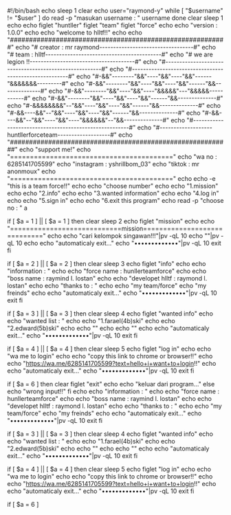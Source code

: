 #!/bin/bash
echo
sleep 1
clear
echo
user="raymond-y"
while [ "$username" != "$user" ]
do
read -p "masukan username : " username
done
clear
sleep 1
echo
echo
figlet "huntller"
figlet "team"
figlet "force"
echo
echo "version : 1.0.0"
echo
echo "welcome to hlltf!!"
echo
echo "#########################################################"
echo "# creator : mr raymond----------------------------------#"
echo "# team : hlltf------------------------------------------#"
echo "# we are legion !!--------------------------------------#"
echo "#-------------------------------------------------------#"
echo "#-------------------------------------------------------#"
echo "#-&&"--------"&&"----"&&"----"&&"------"&&&&&&&---------#"
echo "#-&&"--------"&&"----"&&"----"&&"------"&&--------------#"
echo "#-&&"--------"&&"----"&&"----"&&&&&"---"&&&&&-----------#"
echo "#-&&"--------"&&"----"&&"----"&&"------"&&--------------#"
echo "#-&&&&&&&&"--"&&"----"&&"----"&&"------"&&--------------#"
echo "#-&&----&&"--"&&"----"&&"----"&&"------"&&--------------#"
echo "#-&&----&&"--"&&"----"&&"----"&&&&&&"--"&&--------------#"
echo "#-------------------------------------------------------#"
echo "#-------------------huntllerforceteam-------------------#"
echo "##########################################################"
echo "support me!"
echo "========================================="
echo "wa no : 6285141705599"
echo "instagram : yshrillbom_03"
echo "tiktok : mr anonmoux"
echo "========================================="
echo
echo -e "this is a team force!!"
echo
echo "choose number"
echo
echo "1.mission"
echo
echo "2.info"
echo
echo "3.wanted information"
echo
echo "4.log in"
echo
echo "5.sign in"
echo
echo "6.exit this program"
echo
read -p "choose no : " a

if [ $a = 1 ] || [ $a = 1 ]
then
clear
sleep 2
echo
figlet "mission"
echo
echo "============================mission============================="
echo
echo "cari kelompok singawan!!!"|pv -qL 10
echo ""|pv -qL 10
echo
echo "automaticaly exit..."
echo "•••••••••••••"|pv -qL 10
exit
fi

if [ $a = 2 ] || [ $a = 2 ]
then
clear
sleep 3
echo
figlet "info"
echo
echo "information : "
echo
echo "force name : hunllerteamforce"
echo
echo "boss name : raymind l. lostan"
echo
echo "developet hlltf : raymond l. lostan"
echo
echo "thanks to : "
echo
echo "my team/force"
echo "my freinds"
echo
echo "automaticaly exit..."
echo "•••••••••••••"|pv -qL 10
exit
fi

if [ $a = 3 ] || [ $a = 3 ]
then
clear
sleep 4
echo
figlet "wanted info"
echo
echo "wanted list : "
echo
echo "1.farael(4b)ski"
echo
echo "2.edward(5b)ski"
echo
echo ""
echo
echo ""
echo
echo "automaticaly exit..."
echo "•••••••••••••"|pv -qL 10
exit
fi

if [ $a = 4 ] || [ $a = 4 ]
then
clear
sleep 5
echo
figlet "log in"
echo
echo "wa me to login"
echo
echo "copy this link to chrome or browser!!"
echo
echo "https://wa.me/6285141705599?text=hello+i+want+to+login!!"
echo
echo "automaticaly exit..."
echo "•••••••••••••"|pv -qL 10
exit
fi

if [ $a = 6 ]
then
clear
figlet "exit"
echo
echo "keluar dari program..."
else
echo "wrong input!!"
fi
echo
echo "information : "
echo
echo "force name : hunllerteamforce"
echo
echo "boss name : raymind l. lostan"
echo
echo "developet hlltf : raymond l. lostan"
echo
echo "thanks to : "
echo
echo "my team/force"
echo "my freinds"
echo
echo "automaticaly exit..."
echo "•••••••••••••"|pv -qL 10
exit
fi

if [ $a = 3 ] || [ $a = 3 ]
then
clear
sleep 4
echo
figlet "wanted info"
echo
echo "wanted list : "
echo
echo "1.farael(4b)ski"
echo
echo "2.edward(5b)ski"
echo
echo ""
echo
echo ""
echo
echo "automaticaly exit..."
echo "•••••••••••••"|pv -qL 10
exit
fi

if [ $a = 4 ] || [ $a = 4 ]
then
clear
sleep 5
echo
figlet "log in"
echo
echo "wa me to login"
echo
echo "copy this link to chrome or browser!!"
echo
echo "https://wa.me/6285141705599?text=hello+i+want+to+login!!"
echo
echo "automaticaly exit..."
echo "•••••••••••••"|pv -qL 10
exit
fi

if [ $a = 6 ]
